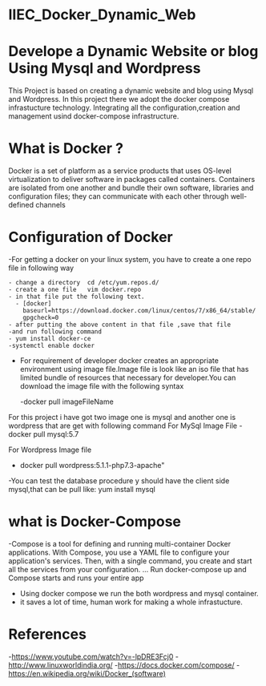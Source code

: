 # IIEC_Docker_Dynamic_Web
# Develope a Dynamic Website or blog Using Mysql and Wordpress
  This  Project is based on creating a dynamic website and blog using Mysql and Wordpress.
In this project there we adopt the docker compose infrastucture technology.
Integrating all the configuration,creation and management usind docker-compose infrastructure.

# What is Docker ?
Docker is a set of platform as a service products that uses OS-level virtualization to deliver software in packages called containers. Containers are isolated from one another and bundle their own software, libraries and configuration files; they can communicate with each other through well-defined channels

# Configuration of Docker
  -For getting a docker on your linux system, you have to create a one repo file in following way
  
    - change a directory  cd /etc/yum.repos.d/
    - create a one file   vim docker.repo
    - in that file put the following text.
      - [docker]
        baseurl=https://download.docker.com/linux/centos/7/x86_64/stable/
        gpgcheck=0
    - after putting the above content in that file ,save that file 
    -and run following command
    - yum install docker-ce
    -systemctl enable docker

- For requirement of developer docker creates an appropriate environment using image file.Image file is look like an iso file that has limited bundle of resources that necessary for developer.You can download the image file with the following syntax

  -docker pull imageFileName
  
 For this project i have got two image one is mysql and another one is wordpress that are get with following command
  For MySql Image File
   -docker pull mysql:5.7
  
  For Wordpress Image file
  - docker pull wordpress:5.1.1-php7.3-apache"

-You can test the database procedure y should have the client side mysql,that can be pull like:
    yum install mysql

# what is Docker-Compose 
-Compose is a tool for defining and running multi-container Docker applications. With Compose, you use a YAML file to configure your application's services. Then, with a single command, you create and start all the services from your configuration. ... Run docker-compose up and Compose starts and runs your entire app

- Using docker compose we run the both wordpress and mysql container.
- it saves a lot of time, human work for making a whole infrastucture.


# References

  -https://www.youtube.com/watch?v=-lpDRE3Fcj0
  -http://www.linuxworldindia.org/
  -https://docs.docker.com/compose/
  -https://en.wikipedia.org/wiki/Docker_(software)
